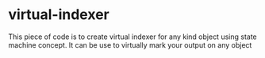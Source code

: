 # virtual-indexer
This piece of code is to create virtual indexer for any kind object using state machine concept. It can be use to virtually mark your output on any object 
